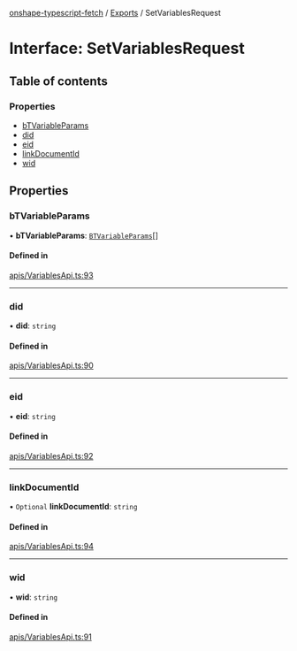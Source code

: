 [onshape-typescript-fetch](../README.md) / [Exports](../modules.md) / SetVariablesRequest

# Interface: SetVariablesRequest

## Table of contents

### Properties

- [bTVariableParams](SetVariablesRequest.md#btvariableparams)
- [did](SetVariablesRequest.md#did)
- [eid](SetVariablesRequest.md#eid)
- [linkDocumentId](SetVariablesRequest.md#linkdocumentid)
- [wid](SetVariablesRequest.md#wid)

## Properties

### bTVariableParams

• **bTVariableParams**: [`BTVariableParams`](BTVariableParams.md)[]

#### Defined in

[apis/VariablesApi.ts:93](https://github.com/toebes/onshape-typescript-fetch/blob/3e11ae1/apis/VariablesApi.ts#L93)

___

### did

• **did**: `string`

#### Defined in

[apis/VariablesApi.ts:90](https://github.com/toebes/onshape-typescript-fetch/blob/3e11ae1/apis/VariablesApi.ts#L90)

___

### eid

• **eid**: `string`

#### Defined in

[apis/VariablesApi.ts:92](https://github.com/toebes/onshape-typescript-fetch/blob/3e11ae1/apis/VariablesApi.ts#L92)

___

### linkDocumentId

• `Optional` **linkDocumentId**: `string`

#### Defined in

[apis/VariablesApi.ts:94](https://github.com/toebes/onshape-typescript-fetch/blob/3e11ae1/apis/VariablesApi.ts#L94)

___

### wid

• **wid**: `string`

#### Defined in

[apis/VariablesApi.ts:91](https://github.com/toebes/onshape-typescript-fetch/blob/3e11ae1/apis/VariablesApi.ts#L91)
